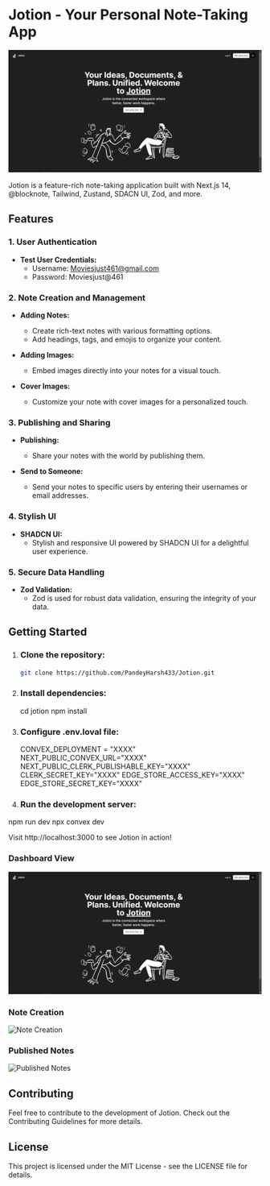 # Jotion - Your Personal Note-Taking App

![Jotion Preview](https://raw.githubusercontent.com/PandeyHarsh433/images/master/Screenshot%20(186).png)

Jotion is a feature-rich note-taking application built with Next.js 14, @blocknote, Tailwind, Zustand, SDACN UI, Zod, and more.

## Features

### 1. User Authentication

- **Test User Credentials:**
  - Username: Moviesjust461@gmail.com
  - Password: Moviesjust@461

### 2. Note Creation and Management

- **Adding Notes:**
  - Create rich-text notes with various formatting options.
  - Add headings, tags, and emojis to organize your content.

- **Adding Images:**
  - Embed images directly into your notes for a visual touch.

- **Cover Images:**
  - Customize your note with cover images for a personalized touch.

### 3. Publishing and Sharing

- **Publishing:**
  - Share your notes with the world by publishing them.

- **Send to Someone:**
  - Send your notes to specific users by entering their usernames or email addresses.

### 4. Stylish UI

- **SHADCN UI:**
  - Stylish and responsive UI powered by SHADCN UI for a delightful user experience.

### 5. Secure Data Handling

- **Zod Validation:**
  - Zod is used for robust data validation, ensuring the integrity of your data.

## Getting Started

1. ### Clone the repository:

   ```bash
   git clone https://github.com/PandeyHarsh433/Jotion.git

2. ### Install dependencies:
   cd jotion
   npm install

3. ### Configure .env.loval file:
    CONVEX_DEPLOYMENT = "XXXX"
    NEXT_PUBLIC_CONVEX_URL="XXXX"
    NEXT_PUBLIC_CLERK_PUBLISHABLE_KEY="XXXX"
    CLERK_SECRET_KEY="XXXX"
    EDGE_STORE_ACCESS_KEY="XXXX"
    EDGE_STORE_SECRET_KEY="XXXX"


5. ### Run the development server:
  npm run dev
  npx convex dev

Visit http://localhost:3000 to see Jotion in action!

### Dashboard View
![Dashboard View](https://raw.githubusercontent.com/PandeyHarsh433/images/master/Screenshot%20(186).png)

### Note Creation
![Note Creation](https://github.com/PandeyHarsh433/images/blob/master/Screenshot%20(187).png)

### Published Notes
![Published Notes](https://raw.githubusercontent.com/PandeyHarsh433/images/master/image2.png)


## Contributing
Feel free to contribute to the development of Jotion. Check out the Contributing Guidelines for more details.

## License
This project is licensed under the MIT License - see the LICENSE file for details.

